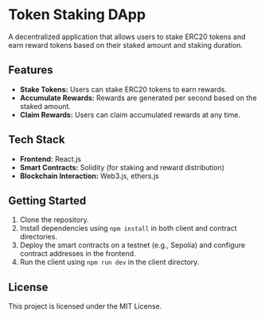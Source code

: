 <!DOCTYPE html>
<html lang="en">
<head>
  <meta charset="UTF-8">
  <meta name="viewport" content="width=device-width, initial-scale=1.0">
  <title>Token Staking DApp</title>
</head>
<body>

  <h1>Token Staking DApp</h1>
  
  <p>A decentralized application that allows users to stake ERC20 tokens and earn reward tokens based on their staked amount and staking duration.</p>

  <h2>Features</h2>
  <ul>
    <li><strong>Stake Tokens:</strong> Users can stake ERC20 tokens to earn rewards.</li>
    <li><strong>Accumulate Rewards:</strong> Rewards are generated per second based on the staked amount.</li>
    <li><strong>Claim Rewards:</strong> Users can claim accumulated rewards at any time.</li>
  </ul>

  <h2>Tech Stack</h2>
  <ul>
    <li><strong>Frontend:</strong> React.js</li>
    <li><strong>Smart Contracts:</strong> Solidity (for staking and reward distribution)</li>
    <li><strong>Blockchain Interaction:</strong> Web3.js, ethers.js</li>
  </ul>

  <h2>Getting Started</h2>
  <ol>
    <li>Clone the repository.</li>
    <li>Install dependencies using <code>npm install</code> in both client and contract directories.</li>
    <li>Deploy the smart contracts on a testnet (e.g., Sepolia) and configure contract addresses in the frontend.</li>
    <li>Run the client using <code>npm run dev</code> in the client directory.</li>
  </ol>

  <h2>License</h2>
  <p>This project is licensed under the MIT License.</p>

</body>
</html>
